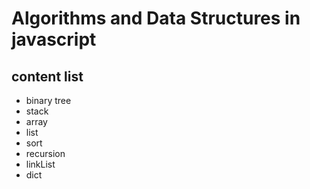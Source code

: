 # Algorithms and Data Structures in javascript
## content list
* binary tree
* stack
* array
* list
* sort
* recursion
* linkList
* dict
